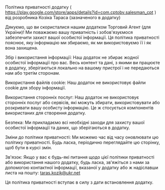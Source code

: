 Політика приватності додатку ( https://play.google.com/store/apps/details?id=com.cptobv.salesman_cpt ) від розробника Козіка Тараса (зазначеного в додатку) 

Дякуємо, що ви скористалися нашим додатком Торговий Агент (для України)! Ми поважаємо вашу приватність і зобов'язуємося забезпечити захист вашої особистої інформації. 
Ця політика приватності пояснює, яку інформацію ми збираємо, як ми використовуємо її і як вона захищена.

Збір і використання інформації:
Наш додаток не збирає жодної особистої інформації про вас.
Весь контент та дані, з якими ви працюєте в додатку, зберігаються локально на вашому пристрої і не передаються нам або третім сторонам.

Використання файлів cookie:
Наш додаток не використовує файли cookie для збору інформації.

Використання сторонніх послуг:
Наш додаток не використовує сторонніх послуг або сервісів, які можуть збирати, використовувати або розкривати вашу особисту інформацію.
Це ж стосується компонентів використаних для створення додатку.

Безпека:
Ми прикладаємо всі необхідні заходи для захисту вашої особистої інформації та даних, що зберігаються в додатку.

Зміни до політики приватності:
Ми можемо час від часу оновлювати цю політику приватності. Будь ласка, періодично переглядайте цю сторінку, щоб бути в курсі змін.

Зв'язок:
Якщо у вас є будь-які питання щодо цієї політики приватності або використання нашого додатку, будь ласка, зв'яжіться з нами за допомогою контактної інформації, вказаної у додатку або ж 
надіславши листа на пошту: taras.kozik@ukr.net

Ця політика приватності вступає в силу з дати встановлення додатку.

